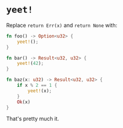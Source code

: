 # `yeet!`

Replace `return Err(x)` and `return None` with:

```rust
fn foo() -> Option<u32> {
    yeet!();
}

fn bar() -> Result<u32, u32> {
    yeet!(42);
}

fn baz(x: u32) -> Result<u32, u32> {
    if x % 2 == 1 {
        yeet!(x);
    }
    Ok(x)
}
```

That's pretty much it.
